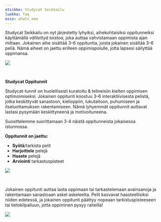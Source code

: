 ```yaml
---
otsikko: Studycat Seikkailu
luokka: faq
osio: whats_new
---
```

Studycat Seikkailu on nyt järjestetty lyhyiksi, aihekohtaisiksi oppitunneiksi käyttämällä *välitettyä toistoa*, joka auttaa vahvistamaan oppimista ajan mittaan. Jokainen aihe sisältää 3–6 oppituntia, joista jokainen sisältää 3–6 peliä. Nämä aiheet on jaettu erilleen oppimispolulle, jotta lapsesi säilyttää oppimansa.  
  
![](https://help.Studycat.com/hc/article_attachments/40395054421145)  



 


**Studycat Oppitunnit**


Studycat-tunnit on huolellisesti kuratoitu \& telineisiin kielten oppimisen optimoimiseksi. Jokainen oppitunti koostuu 3–6 interaktiivisesta pelistä, jotka keskittyvät sanastoon, kielioppiin, lukutaitoon, puhumiseen ja itseluottamuksen rakentamiseen. Nämä lyhyemmät oppitunnit auttavat lastasi pysymään keskittyneenä ja motivoituneena.   
  
Suosittelemme suorittamaan 3\-4 näistä oppitunneista jokaisessa istunnossa.   
  
**Oppitunnit on jaettu:**


* **Syötä**/tarkista pelit
* **Harjoittele** pelejä
* **Haaste** pelejä
* **Arviointi** tarkastuspisteet


  
![](https://help.Studycat.com/hc/article_attachments/40396315316121)


 


Jokainen oppitunti auttaa lasta oppimaan tai tarkastelemaan avainsanoja ja rakentamaan sanastoaan askel askeleelta. Pelit kasvavat haasteellisiksi niiden edetessä, ja jokainen oppitunti päättyy nopeaan tarkistuspisteeseen tai tietokilpailuun, jotta oppiminen pysyy raiteilla!


  
![](https://help.Studycat.com/hc/article_attachments/40396294306841)